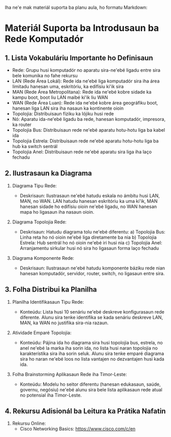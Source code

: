 Iha ne'e mak materiál suporta ba planu aula, ho formatu Markdown:

# Materiál Suporta ba Introdusaun ba Rede Komputadór

## 1. Lista Vokabuláriu Importante ho Definisaun

- Rede: Grupu husi komputadór no aparatu sira-ne'ebé ligadu entre sira bele komunika no fahe rekursu
- LAN (Rede Área Lokál): Rede ida ne'ebé liga komputadór sira iha área limitadu hanesan uma, eskritóriu, ka edifísiu ki'ik sira
- MAN (Rede Área Metropolitana): Rede ida ne'ebé kobre sidade ka kampu boot, boot liu LAN maibé ki'ik liu WAN
- WAN (Rede Área Luan): Rede ida ne'ebé kobre área geográfiku boot, hanesan liga LAN sira iha nasaun ka kontinente oioin
- Topolojia: Distribuisaun fíziku ka lójiku husi rede
- Nó: Aparatu ida-ne'ebé ligadu ba rede, hanesan komputadór, impresora, ka router
- Topolojia Bus: Distribuisaun rede ne'ebé aparatu hotu-hotu liga ba kabel ida
- Topolojia Estrela: Distribuisaun rede ne'ebé aparatu hotu-hotu liga ba hub ka switch sentrál
- Topolojia Anel: Distribuisaun rede ne'ebé aparatu sira liga iha laço fechadu

## 2. Ilustrasaun ka Diagrama

1. Diagrama Tipu Rede:
   - Deskrisaun: Ilustrasaun ne'ebé hatudu eskala no ámbitu husi LAN, MAN, no WAN. LAN hatudu hanesan eskritóriu ka uma ki'ik, MAN hanesan sidade ho edifísiu oioin ne'ebé ligadu, no WAN hanesan mapa ho ligasaun iha nasaun oioin.

2. Diagrama Topolojia Rede:
   - Deskrisaun: Hatudu diagrama tolu ne'ebé diferentu:
     a) Topolojia Bus: Linha reta ho nó oioin ne'ebé liga diretamente ba nia
     b) Topolojia Estrela: Hub sentrál ho nó oioin ne'ebé iri husi nia
     c) Topolojia Anel: Arranjamentu sirkular husi nó sira ho ligasaun forma laço fechadu

3. Diagrama Komponente Rede:
   - Deskrisaun: Ilustrasaun ne'ebé hatudu komponente báziku rede nian hanesan komputadór, servidor, router, switch, no ligasaun entre sira.

## 3. Folha Distribui ka Planilha

1. Planilha Identifikasaun Tipu Rede:
   - Konteúdu: Lista husi 10 senáriu ne'ebé deskreve konfigurasaun rede diferente. Alunu sira tenke identifika se kada senáriu deskreve LAN, MAN, ka WAN no justifika sira-nia razaun.

2. Atividade Emparé Topolojia:
   - Konteúdu: Pájina ida ho diagrama sira husi topolojia bus, estrela, no anel ne'ebé la marka iha sorin ida, no lista husi naran topolojia no karakterístika sira iha sorin seluk. Alunu sira tenke emparé diagrama sira ho naran ne'ebé loos no lista vantajen no dezvantajen husi kada ida.

3. Folha Brainstorming Aplikasaun Rede iha Timor-Leste:
   - Konteúdu: Modelu ho seitor diferentu (hanesan edukasaun, saúde, governu, negósiu) ne'ebé alunu sira bele lista aplikasaun rede atual no potensial iha Timor-Leste.

## 4. Rekursu Adisionál ba Leitura ka Prátika Nafatin

1. Rekursu Online:
   - Cisco Networking Basics: https://www.cisco.com/c/en